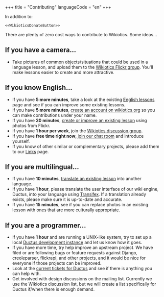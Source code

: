 +++
title = "Contributing"
languageCode = "en"
+++

In addition to:

`<<WikioticsDonateButton>>`

There are plenty of zero cost ways to contribute to Wikiotics. Some
ideas...

## If you have a camera...

  - Take pictures of common objects/situations that could be used in a
    language lesson, and upload them to the [Wikiotics Flickr
    group](http://www.flickr.com/groups/wikiotics/). You'll make lessons
    easier to create and more attractive.

## If you know English...

  - If you have **5 more minutes**, take a look at the existing [English
    lessons](/en/English_lessons) page and see if you can improve some
    existing lessons.
  - If you have **5 more minutes**, [create an account on
    wikiotics.org](/special/create_account) so you can make
    contributions under your name.
  - If you have **20 minutes**, [create or improve an existing
    lesson](/en/make_a_lesson) using photos from Flickr.
  - If you have **1 hour per week**, join the [Wikiotics discussion
    group](http://groups.google.com/group/wikiotics).
  - If you have **free time right now**, [join our chat
    room](http://webchat.freenode.net/?channels=wikiotics) and introduce
    yourself.
  - If you know of other similar or complementary projects, please add
    them to our [Links](/en/Links) page.

## If you are multilingual...

  - If you have **10 minutes**, [translate an existing
    lesson](/en/make_a_lesson) into another language.
  - If you have **1 hour**, please translate the user interface of our
    wiki engine, Ductus, into your language using
    [Transifex](http://www.transifex.net/projects/p/ductus/c/master/).
    If a translation already exists, please make sure it is up-to-date
    and accurate.
  - If you have **15 minutes**, see if you can replace photos in an
    existing lesson with ones that are more culturally appropriate.

## If you are a programmer...

  - If you have **1 hour** and are running a UNIX-like system, try to
    set up a local [Ductus development
    instance](http://code.ductus.us/wiki/DuctusDevelopmentInstance) and
    let us know how it goes.
  - If you have more time, try help improve an upstream project. We have
    filed or are following bugs or feature requests against Django,
    creoleparser, flickrapi, and other projects, and it would be nice
    for everyone if those projects can be improved.
  - Look at the [current tickets for
    Ductus](http://code.ductus.us/query) and see if there is anything
    you can help with.
  - Get involved with design discussions on the mailing list. Currently
    we use the Wikiotics discussion list, but we will create a list
    specifically for Ductus if/when there is enough demand.
